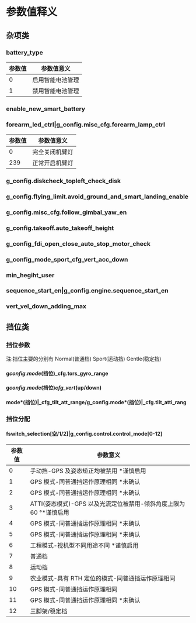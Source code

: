 # 参数值释义

## 杂项类

### battery_type

| 参数值 | 参数值意义       |
| ------ | ---------------- |
| 0      | 启用智能电池管理 |
| 1      | 禁用智能电池管理 |

### enable_new_smart_battery

### forearm_led_ctrl\|g_config.misc_cfg.forearm_lamp_ctrl

| 参数值 | 参数值意义     |
| ------ | -------------- |
| 0      | 完全关闭机臂灯 |
| 239    | 正常开启机臂灯 |

### g_config.diskcheck_topleft_check_disk

### g_config.flying_limit.avoid_ground_and_smart_landing_enable

### g_config.misc_cfg.follow_gimbal_yaw_en

### g_config.takeoff.auto_takeoff_height

### g_config_fdi_open_close_auto_stop_motor_check

### g_config_mode_sport_cfg_vert_acc_down

### min_hegiht_user

### sequence_start_en\|g_config.engine.sequence_start_en

### vert_vel_down_adding_max

## 挡位类

### 挡位参数

注:挡位主要的分别有 Normal(普通档) Sport(运动挡) Gentle(稳定挡)

#### g*config.mode*(挡位)_cfg.tors_gyro_range

#### g*config.mode*(挡位)*cfg_vert*(up/down)

#### mode*(挡位)\|_cfg_tilt_att_range/g_config.mode*(挡位)\|_cfg.tilt_atti_rang

### 挡位分配

#### fswitch_selection[空/1/2]\|g_config.control.control_mode[0-12]

| 参数值 | 参数意义                                                            |
| ------ | ------------------------------------------------------------------- |
| 0      | 手动挡-GPS 及姿态矫正均被禁用 \*谨慎启用                            |
| 1      | GPS 模式-同普通挡运作原理相同 \*未确认                              |
| 2      | GPS 模式-同普通挡运作原理相同 \*未确认                              |
| 3      | ATTI(姿态模式)-GPS 以及光流定位被禁用-倾斜角度上限为 60 °\*谨慎启用 |
| 4      | GPS 模式-同普通挡运作原理相同 \*未确认                              |
| 5      | GPS 模式-同普通挡运作原理相同 \*未确认                              |
| 6      | 工程模式-视机型不同用途不同 \*谨慎启用                              |
| 7      | 普通档                                                              |
| 8      | 运动挡                                                              |
| 9      | 农业模式-具有 RTH 定位的模式-同普通挡运作原理相同                   |
| 10     | GPS 模式-同普通挡运作原理相同                                       |
| 11     | GPS 模式-同普通挡运作原理相同 \*未确认                              |
| 12     | 三脚架/稳定档                                                       |
